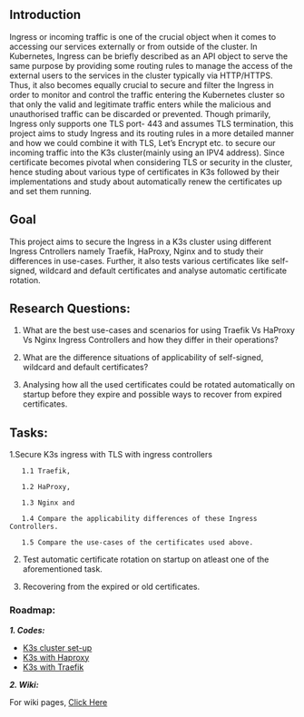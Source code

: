 ## Introduction

Ingress or incoming traffic is one of the crucial object when it comes to accessing our services externally or from outside of the cluster. In Kubernetes, Ingress can be briefly described as an API object to serve the same purpose by providing some routing rules to manage the access of the external users to the services in the cluster typically via HTTP/HTTPS. Thus, it also becomes equally crucial to secure and filter the Ingress in order to monitor and control the traffic entering
the Kubernetes cluster so that only the valid and legitimate traffic enters while the malicious and unauthorised traffic can be discarded or prevented. Though primarily, Ingress only supports one TLS port- 443 and assumes TLS termination, this project aims to study Ingress and its routing rules in a more detailed manner and how we could combine it with TLS, Let’s Encrypt etc. to secure our incoming traffic into the K3s cluster(mainly using an IPV4 address). Since certificate becomes pivotal when considering TLS or security in the cluster, hence studing about various type of certificates in K3s followed by their implementations and study about automatically renew the certificates up and set them running.

## Goal

This project aims to secure the Ingress in a K3s cluster using different Ingress Cntrollers namely Traefik, HaProxy, Nginx and to study their differences in use-cases. Further, it also tests various certificates like self-signed, wildcard and default certificates and analyse automatic certificate rotation.


## Research Questions:

1. What are the best use-cases and scenarios for using Traefik Vs HaProxy Vs Nginx Ingress Controllers and how they differ in their operations?

2. What are the difference situations of applicability of self-signed, wildcard and default certificates?

3. Analysing how all the used certificates could be rotated automatically on startup before they expire and possible ways to recover from expired certificates.
  

## Tasks:

1.Secure K3s ingress with TLS with ingress controllers 

       1.1 Traefik, 
       
       1.2 HaProxy, 
       
       1.3 Nginx and 
       
       1.4 Compare the applicability differences of these Ingress Controllers.
       
       1.5 Compare the use-cases of the certificates used above.
    
    
2. Test automatic certificate rotation on startup on atleast one of the aforementioned task.

3. Recovering from the expired or old certificates.



### Roadmap:

***1. Codes:***

* <a href="https://github.com/dikshita-git/RP_Ingress_security-IPv4_and_IPv6/tree/main/K3s/Cluster-setup">K3s cluster set-up</a>
* <a href="https://github.com/dikshita-git/RP_Ingress_security-IPv4_and_IPv6/tree/main/K3s/Certificate_with_k3s%2BHaProxy">K3s with Haproxy</a>
* <a href="https://github.com/dikshita-git/RP_Ingress_security-IPv4_and_IPv6/tree/main/K3s/Certificate_with_k3s%2Btraefik">K3s with Traefik</a>


***2. Wiki:***

For wiki pages, <a href="https://github.com/dikshita-git/RP_Ingress_security-IPv4_and_IPv6/wiki">Click Here</a>

